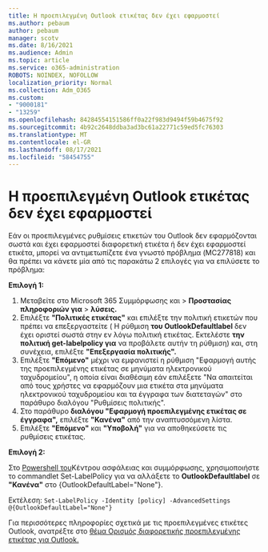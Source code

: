 ```yaml
---
title: Η προεπιλεγμένη Outlook ετικέτας δεν έχει εφαρμοστεί
ms.author: pebaum
author: pebaum
manager: scotv
ms.date: 8/16/2021
ms.audience: Admin
ms.topic: article
ms.service: o365-administration
ROBOTS: NOINDEX, NOFOLLOW
localization_priority: Normal
ms.collection: Adm_O365
ms.custom:
- "9000181"
- "13259"
ms.openlocfilehash: 84284554151586ff0a22f983d9494f59b4675f92
ms.sourcegitcommit: 4b92c2648ddba3ad3bc61a22771c59ed5fc76303
ms.translationtype: MT
ms.contentlocale: el-GR
ms.lasthandoff: 08/17/2021
ms.locfileid: "58454755"
---
```

# <a name="default-outlook-label-setting-not-applied"></a>Η προεπιλεγμένη Outlook ετικέτας δεν έχει εφαρμοστεί

Εάν οι προεπιλεγμένες ρυθμίσεις ετικετών του Outlook δεν εφαρμόζονται σωστά και έχει εφαρμοστεί διαφορετική ετικέτα ή δεν έχει εφαρμοστεί ετικέτα, μπορεί να αντιμετωπίζετε ένα γνωστό πρόβλημα (MC277818) και θα πρέπει να κάνετε μία από τις παρακάτω 2 επιλογές για να επιλύσετε το πρόβλημα:

**Επιλογή 1:**

1. Μεταβείτε στο Microsoft 365 Συμμόρφωσης και > **Προστασίας πληροφοριών για**  >  **λύσεις.**
1. Επιλέξτε **"Πολιτικές ετικέτας"** και επιλέξτε την πολιτική ετικετών που πρέπει να επεξεργαστείτε ( Η ρύθμιση **του OutlookDefaultlabel** δεν έχει οριστεί σωστά στην εν λόγω πολιτική ετικέτας. Εκτελέστε **την πολιτική get-labelpolicy για** να προβάλετε αυτήν τη ρύθμιση) και, στη συνέχεια, επιλέξτε **"Επεξεργασία πολιτικής".**
1. Επιλέξτε **"Επόμενο"** μέχρι να εμφανιστεί η ρύθμιση "Εφαρμογή αυτής της προεπιλεγμένης ετικέτας σε μηνύματα ηλεκτρονικού ταχυδρομείου", η οποία είναι διαθέσιμη εάν επιλέξετε "Να απαιτείται από τους χρήστες να εφαρμόζουν μια ετικέτα στα μηνύματα ηλεκτρονικού ταχυδρομείου και τα έγγραφα των διατεταγών" στο παράθυρο διαλόγου "Ρυθμίσεις πολιτικής".   
1. Στο παράθυρο **διαλόγου "Εφαρμογή προεπιλεγμένης ετικέτας σε έγγραφα",** επιλέξτε **"Κανένα"** από την αναπτυσσόμενη λίστα.
1. Επιλέξτε **"Επόμενο"** και **"Υποβολή"** για να αποθηκεύσετε τις ρυθμίσεις ετικέτας.

**Επιλογή 2:**

Στο [Powershell του](https://docs.microsoft.com/powershell/exchange/connect-to-scc-powershell?view=exchange-ps)Κέντρου ασφάλειας και συμμόρφωσης, χρησιμοποιήστε το commandlet Set-LabelPolicy για να αλλάξετε το **OutlookDefaultlabel** σε **"Κανένα"** στο {OutlookDefaultLabel="None"}.

Εκτέλεση: `Set-LabelPolicy -Identity [policy] -AdvancedSettings @{OutlookDefaultLabel="None"}`

Για περισσότερες πληροφορίες σχετικά με τις προεπιλεγμένες ετικέτες Outlook, ανατρέξτε στο [θέμα Ορισμός διαφορετικής προεπιλεγμένης ετικέτας για Outlook.](https://docs.microsoft.com/azure/information-protection/rms-client/clientv2-admin-guide-customizations#set-a-different-default-label-for-outlook)